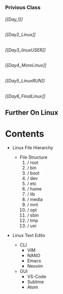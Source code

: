 ### Privious Class 

###### [[Day_1]]
###### [[Day2_Linux]]
###### [[Day3_linuxUSER]]
###### [[Day4_MoreLinux]]
###### [[Day5_LinuxRUN]]
###### [[Day6_FinalLinux]]


## Further On Linux

# Contents

- Linux File Hierarchy
	- File Structure
		1. / root
		2. / bin
		3. / boot
		4. / dev
		5. / etc
		6. / home
		7. / lib
		8. / media
		9. / mnt
		10. / opt
		11. / sbin
		12. / tmp
		13. / usr
		
- Linux Text Edito
	- CLI
		- VIM
		- NANO
		- Emacs
		- Neovim
	- GUI
		- VS-Code 
		- Sublime
		- Atom
	